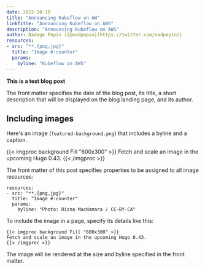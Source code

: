 ```yaml
---
date: 2022-10-10
title: "Announcing Kubeflow on AW"
linkTitle: "Announcing Kubeflow on AWS"
description: "Announcing Kubeflow on AWS"
author: Nadege Pepin ([@nadpepin](https://twitter.com/nadpepin))
resources:
- src: "**.{png,jpg}"
  title: "Image #:counter"
  params:
    byline: "Kubeflow on AWS"
---
```


**This is a test blog post**

The front matter specifies the date of the blog post, its title, a short description that will be displayed on the blog landing page, and its author.

## Including images

Here's an image (`featured-background.png`) that includes a byline and a caption.

{{< imgproc background Fill "600x300" >}}
Fetch and scale an image in the upcoming Hugo 0.43.
{{< /imgproc >}}

The front matter of this post specifies properties to be assigned to all image resources:

```
resources:
- src: "**.{png,jpg}"
  title: "Image #:counter"
  params:
    byline: "Photo: Riona MacNamara / CC-BY-CA"
```

To include the image in a page, specify its details like this:

```
{{< imgproc background Fill "600x300" >}}
Fetch and scale an image in the upcoming Hugo 0.43.
{{< /imgproc >}}
```

The image will be rendered at the size and byline specified in the front matter.


